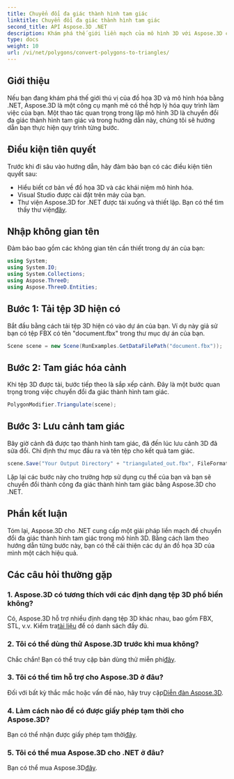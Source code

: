 ```yaml
---
title: Chuyển đổi đa giác thành hình tam giác
linktitle: Chuyển đổi đa giác thành hình tam giác
second_title: API Aspose.3D .NET
description: Khám phá thế giới liền mạch của mô hình 3D với Aspose.3D cho .NET. Dễ dàng chuyển đổi đa giác thành hình tam giác bằng hướng dẫn từng bước của chúng tôi. Tải về dùng thử ngay!
type: docs
weight: 10
url: /vi/net/polygons/convert-polygons-to-triangles/
---
```

## Giới thiệu
Nếu bạn đang khám phá thế giới thú vị của đồ họa 3D và mô hình hóa bằng .NET, Aspose.3D là một công cụ mạnh mẽ có thể hợp lý hóa quy trình làm việc của bạn. Một thao tác quan trọng trong lập mô hình 3D là chuyển đổi đa giác thành hình tam giác và trong hướng dẫn này, chúng tôi sẽ hướng dẫn bạn thực hiện quy trình từng bước.
## Điều kiện tiên quyết
Trước khi đi sâu vào hướng dẫn, hãy đảm bảo bạn có các điều kiện tiên quyết sau:
- Hiểu biết cơ bản về đồ họa 3D và các khái niệm mô hình hóa.
- Visual Studio được cài đặt trên máy của bạn.
-  Thư viện Aspose.3D for .NET được tải xuống và thiết lập. Bạn có thể tìm thấy thư viện[đây](https://releases.aspose.com/3d/net/).
## Nhập không gian tên
Đảm bảo bao gồm các không gian tên cần thiết trong dự án của bạn:
```csharp
using System;
using System.IO;
using System.Collections;
using Aspose.ThreeD;
using Aspose.ThreeD.Entities;
```
## Bước 1: Tải tệp 3D hiện có
Bắt đầu bằng cách tải tệp 3D hiện có vào dự án của bạn. Ví dụ này giả sử bạn có tệp FBX có tên "document.fbx" trong thư mục dự án của bạn.
```csharp
Scene scene = new Scene(RunExamples.GetDataFilePath("document.fbx"));
```
## Bước 2: Tam giác hóa cảnh
Khi tệp 3D được tải, bước tiếp theo là sắp xếp cảnh. Đây là một bước quan trọng trong việc chuyển đổi đa giác thành hình tam giác.
```csharp
PolygonModifier.Triangulate(scene);
```
## Bước 3: Lưu cảnh tam giác
Bây giờ cảnh đã được tạo thành hình tam giác, đã đến lúc lưu cảnh 3D đã sửa đổi. Chỉ định thư mục đầu ra và tên tệp cho kết quả tam giác.
```csharp
scene.Save("Your Output Directory" + "triangulated_out.fbx", FileFormat.FBX7400ASCII);
```
Lặp lại các bước này cho trường hợp sử dụng cụ thể của bạn và bạn sẽ chuyển đổi thành công đa giác thành hình tam giác bằng Aspose.3D cho .NET.
## Phần kết luận
Tóm lại, Aspose.3D cho .NET cung cấp một giải pháp liền mạch để chuyển đổi đa giác thành hình tam giác trong mô hình 3D. Bằng cách làm theo hướng dẫn từng bước này, bạn có thể cải thiện các dự án đồ họa 3D của mình một cách hiệu quả.
## Các câu hỏi thường gặp
### 1. Aspose.3D có tương thích với các định dạng tệp 3D phổ biến không?
 Có, Aspose.3D hỗ trợ nhiều định dạng tệp 3D khác nhau, bao gồm FBX, STL, v.v. Kiểm tra[tài liệu](https://reference.aspose.com/3d/net/) để có danh sách đầy đủ.
### 2. Tôi có thể dùng thử Aspose.3D trước khi mua không?
 Chắc chắn! Bạn có thể truy cập bản dùng thử miễn phí[đây](https://releases.aspose.com/).
### 3. Tôi có thể tìm hỗ trợ cho Aspose.3D ở đâu?
Đối với bất kỳ thắc mắc hoặc vấn đề nào, hãy truy cập[Diễn đàn Aspose.3D](https://forum.aspose.com/c/3d/18).
### 4. Làm cách nào để có được giấy phép tạm thời cho Aspose.3D?
 Bạn có thể nhận được giấy phép tạm thời[đây](https://purchase.aspose.com/temporary-license/).
### 5. Tôi có thể mua Aspose.3D cho .NET ở đâu?
 Bạn có thể mua Aspose.3D[đây](https://purchase.aspose.com/buy).